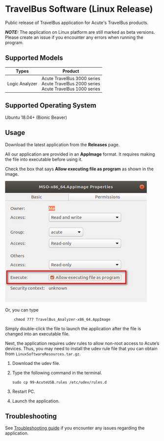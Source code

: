 # TravelBus Software (Linux Release)

Public release of TravelBus application for Acute's TravelBus products.

**_NOTE:_** The application on Linux platform are still marked as beta versions. Please create an issue if you encounter any errors when running the program.

## Supported Models

| Types                        | Product                                       | 
| ---------------------------- | --------------------------------------------- |
| Logic Analyzer               | Acute TravelBus 3000 series<br>Acute TravelBus 2000 series<br>Acute TravelBus 1000 series                 |


## Supported Operating System
    
Ubuntu 18.04+ (Bionic Beaver)

## Usage

Download the latest application from the **Releases** page.

All our application are provided in an **AppImage** format. It requires making the 
file into executable before using it. 

Check the box that says **Allow executing file as program** as shown in the image.

![Demo Image](https://github.com/acute-technology-inc/tba-release/blob/main/res/image.png?raw=true)

Or, you can type

```
    chmod 777 TravelBus_Analyzer-x86_64.AppImage
```

Simply double-click the file to launch the application after the file is changed into an executable file.

Next, the application requires udev rules to allow non-root access to Acute’s 
devices. Thus, you may need to install the udev rule file that you can obtain from
`LinuxSoftwareResources.tar.gz`.

1.	Download the udev file.
2.	Type the following command in the terminal.

    ```
    sudo cp 99-AcuteUSB.rules /etc/udev/rules.d
    ```

3.	Restart PC.
4.	Launch the application.

## Troubleshooting

See [Troubleshooting guide](https://github.com/acute-technology-inc/tba-release/blob/main/TROUBLESHOOTING.md) if you encounter any issues regarding the application.
